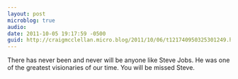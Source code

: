 ```yaml
---
layout: post
microblog: true
audio: 
date: 2011-10-05 19:17:59 -0500
guid: http://craigmcclellan.micro.blog/2011/10/06/t121740950325301249.html
---
```

There has never been and never will be anyone like Steve Jobs. He was one of the greatest visionaries of our time. You will be missed Steve.
